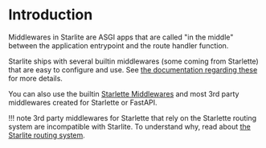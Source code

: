 # Introduction

Middlewares in Starlite are ASGI apps that are called "in the middle" between the application entrypoint and the
route handler function.

Starlite ships with several builtin middlewares (some coming from Starlette) that are easy to configure and use.
See [the documentation regarding these](./3-builtin-middlewares/0-builtin-middlewares-intro.md) for more details.

You can also use the builtin [Starlette Middlewares](https://www.starlette.io/middleware/) and most 3rd party middlewares
created for Starlette or FastAPI.

!!! note
    3rd party middlewares for Starlette that rely on the Starlette routing system are incompatible with Starlite.
    To understand why, read about [the Starlite routing system](../1-routing/0-routing.md).

